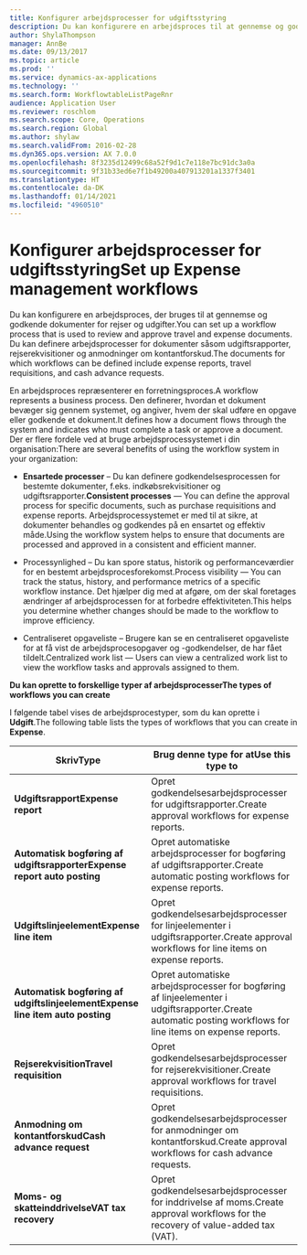 ```yaml
---
title: Konfigurer arbejdsprocesser for udgiftsstyring
description: Du kan konfigurere en arbejdsproces til at gennemse og godkende dokumenter for rejser og udgifter.
author: ShylaThompson
manager: AnnBe
ms.date: 09/13/2017
ms.topic: article
ms.prod: ''
ms.service: dynamics-ax-applications
ms.technology: ''
ms.search.form: WorkflowtableListPageRnr
audience: Application User
ms.reviewer: roschlom
ms.search.scope: Core, Operations
ms.search.region: Global
ms.author: shylaw
ms.search.validFrom: 2016-02-28
ms.dyn365.ops.version: AX 7.0.0
ms.openlocfilehash: 8f3235d12499c68a52f9d1c7e118e7bc91dc3a0a
ms.sourcegitcommit: 9f31b33ed6e7f1b49200a407913201a1337f3401
ms.translationtype: HT
ms.contentlocale: da-DK
ms.lasthandoff: 01/14/2021
ms.locfileid: "4960510"
---
```

# <a name="set-up-expense-management-workflows"></a><span data-ttu-id="ac530-103">Konfigurer arbejdsprocesser for udgiftsstyring</span><span class="sxs-lookup"><span data-stu-id="ac530-103">Set up Expense management workflows</span></span>

<span data-ttu-id="ac530-104">Du kan konfigurere en arbejdsproces, der bruges til at gennemse og godkende dokumenter for rejser og udgifter.</span><span class="sxs-lookup"><span data-stu-id="ac530-104">You can set up a workflow process that is used to review and approve travel and expense documents.</span></span> <span data-ttu-id="ac530-105">Du kan definere arbejdsprocesser for dokumenter såsom udgiftsrapporter, rejserekvisitioner og anmodninger om kontantforskud.</span><span class="sxs-lookup"><span data-stu-id="ac530-105">The documents for which workflows can be defined include expense reports, travel requisitions, and cash advance requests.</span></span>

<span data-ttu-id="ac530-106">En arbejdsproces repræsenterer en forretningsproces.</span><span class="sxs-lookup"><span data-stu-id="ac530-106">A workflow represents a business process.</span></span> <span data-ttu-id="ac530-107">Den definerer, hvordan et dokument bevæger sig gennem systemet, og angiver, hvem der skal udføre en opgave eller godkende et dokument.</span><span class="sxs-lookup"><span data-stu-id="ac530-107">It defines how a document flows through the system and indicates who must complete a task or approve a document.</span></span> <span data-ttu-id="ac530-108">Der er flere fordele ved at bruge arbejdsprocessystemet i din organisation:</span><span class="sxs-lookup"><span data-stu-id="ac530-108">There are several benefits of using the workflow system in your organization:</span></span>

-   <span data-ttu-id="ac530-109">**Ensartede processer** – Du kan definere godkendelsesprocessen for bestemte dokumenter, f.eks. indkøbsrekvisitioner og udgiftsrapporter.</span><span class="sxs-lookup"><span data-stu-id="ac530-109">**Consistent processes** — You can define the approval process for specific documents, such as purchase requisitions and expense reports.</span></span> <span data-ttu-id="ac530-110">Arbejdsprocessystemet er med til at sikre, at dokumenter behandles og godkendes på en ensartet og effektiv måde.</span><span class="sxs-lookup"><span data-stu-id="ac530-110">Using the workflow system helps to ensure that documents are processed and approved in a consistent and efficient manner.</span></span>

-   <span data-ttu-id="ac530-111">Processynlighed – Du kan spore status, historik og performanceværdier for en bestemt arbejdsprocesforekomst.</span><span class="sxs-lookup"><span data-stu-id="ac530-111">Process visibility — You can track the status, history, and performance metrics of a specific workflow instance.</span></span> <span data-ttu-id="ac530-112">Det hjælper dig med at afgøre, om der skal foretages ændringer af arbejdsprocessen for at forbedre effektiviteten.</span><span class="sxs-lookup"><span data-stu-id="ac530-112">This helps you determine whether changes should be made to the workflow to improve efficiency.</span></span>

-   <span data-ttu-id="ac530-113">Centraliseret opgaveliste – Brugere kan se en centraliseret opgaveliste for at få vist de arbejdsprocesopgaver og -godkendelser, de har fået tildelt.</span><span class="sxs-lookup"><span data-stu-id="ac530-113">Centralized work list — Users can view a centralized work list to view the workflow tasks and approvals assigned to them.</span></span> 

<span data-ttu-id="ac530-114">**Du kan oprette to forskellige typer af arbejdsprocesser**</span><span class="sxs-lookup"><span data-stu-id="ac530-114">**The types of workflows you can create**</span></span>

<span data-ttu-id="ac530-115">I følgende tabel vises de arbejdsprocestyper, som du kan oprette i **Udgift**.</span><span class="sxs-lookup"><span data-stu-id="ac530-115">The following table lists the types of workflows that you can create in **Expense**.</span></span>


|              <span data-ttu-id="ac530-116"><strong>Skriv</strong></span><span class="sxs-lookup"><span data-stu-id="ac530-116"><strong>Type</strong></span></span>              |                   <span data-ttu-id="ac530-117"><strong>Brug denne type for at</strong></span><span class="sxs-lookup"><span data-stu-id="ac530-117"><strong>Use this type to</strong></span></span>                   |
|-------------------------------------------------|-----------------------------------------------------------------------|
|         <span data-ttu-id="ac530-118"><strong>Udgiftsrapport</strong></span><span class="sxs-lookup"><span data-stu-id="ac530-118"><strong>Expense report</strong></span></span>         |            <span data-ttu-id="ac530-119">Opret godkendelsesarbejdsprocesser for udgiftsrapporter.</span><span class="sxs-lookup"><span data-stu-id="ac530-119">Create approval workflows for expense reports.</span></span>             |
|  <span data-ttu-id="ac530-120"><strong>Automatisk bogføring af udgiftsrapporter</strong></span><span class="sxs-lookup"><span data-stu-id="ac530-120"><strong>Expense report auto posting</strong></span></span>   |        <span data-ttu-id="ac530-121">Opret automatiske arbejdsprocesser for bogføring af udgiftsrapporter.</span><span class="sxs-lookup"><span data-stu-id="ac530-121">Create automatic posting workflows for expense reports.</span></span>        |
|       <span data-ttu-id="ac530-122"><strong>Udgiftslinjeelement</strong></span><span class="sxs-lookup"><span data-stu-id="ac530-122"><strong>Expense line item</strong></span></span>        |     <span data-ttu-id="ac530-123">Opret godkendelsesarbejdsprocesser for linjeelementer i udgiftsrapporter.</span><span class="sxs-lookup"><span data-stu-id="ac530-123">Create approval workflows for line items on expense reports.</span></span>      |
| <span data-ttu-id="ac530-124"><strong>Automatisk bogføring af udgiftslinjeelement</strong></span><span class="sxs-lookup"><span data-stu-id="ac530-124"><strong>Expense line item auto posting</strong></span></span> | <span data-ttu-id="ac530-125">Opret automatiske arbejdsprocesser for bogføring af linjeelementer i udgiftsrapporter.</span><span class="sxs-lookup"><span data-stu-id="ac530-125">Create automatic posting workflows for line items on expense reports.</span></span> |
|       <span data-ttu-id="ac530-126"><strong>Rejserekvisition</strong></span><span class="sxs-lookup"><span data-stu-id="ac530-126"><strong>Travel requisition</strong></span></span>       |          <span data-ttu-id="ac530-127">Opret godkendelsesarbejdsprocesser for rejserekvisitioner.</span><span class="sxs-lookup"><span data-stu-id="ac530-127">Create approval workflows for travel requisitions.</span></span>           |
|      <span data-ttu-id="ac530-128"><strong>Anmodning om kontantforskud</strong></span><span class="sxs-lookup"><span data-stu-id="ac530-128"><strong>Cash advance request</strong></span></span>      |         <span data-ttu-id="ac530-129">Opret godkendelsesarbejdsprocesser for anmodninger om kontantforskud.</span><span class="sxs-lookup"><span data-stu-id="ac530-129">Create approval workflows for cash advance requests.</span></span>          |
|        <span data-ttu-id="ac530-130"><strong>Moms- og skatteinddrivelse</strong></span><span class="sxs-lookup"><span data-stu-id="ac530-130"><strong>VAT tax recovery</strong></span></span>        | <span data-ttu-id="ac530-131">Opret godkendelsesarbejdsprocesser for inddrivelse af moms.</span><span class="sxs-lookup"><span data-stu-id="ac530-131">Create approval workflows for the recovery of value-added tax (VAT).</span></span>  |

